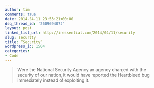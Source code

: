 ```yaml
---
author: tim
comments: true
date: 2014-04-11 23:53:21+00:00
dsq_thread_id: '2609694072'
layout: post
linked_list_url: http://inessential.com/2014/04/11/security
slug: security
title: “Security”
wordpress_id: 1504
categories:
- Code
---
```


> Were the National Security Agency an agency charged with the security of our
nation, it would have reported the Heartbleed bug immediately instead of
exploiting it.

